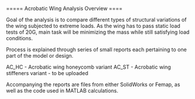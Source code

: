 ===== Acrobatic Wing Analysis Overview ====

Goal of the analysis is to compare different types of structural variations of the wing subjected to extreme loads.
As the wing has to pass static load tests of 20G, main task will be minimizing the mass while still satisfying load conditions.

Process is explained through series of small reports each pertaining to one part of the model or design.

AC_HC - Acrobatic wing honeycomb variant
AC_ST - Acrobatic wing stiffeners variant - to be uploaded

Accompanying the reports are files from either SolidWorks or Femap, as well as the code used in MATLAB calculations.
